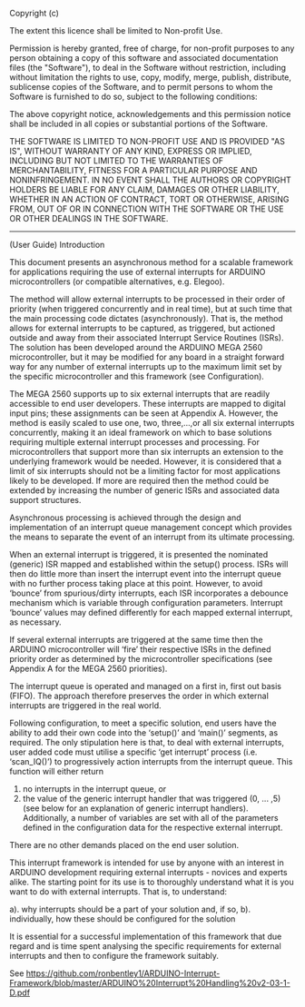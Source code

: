 
Copyright (c) 

The extent this licence shall be limited to Non-profit Use.

Permission is hereby granted, free of charge, for non-profit purposes to any person obtaining a copy of this software and associated documentation files (the "Software"), to deal in the Software without restriction, including without limitation the rights to use, copy, modify, merge, publish, distribute, sublicense copies of the Software, and to permit persons to whom the Software is furnished to do so, subject to the following conditions:

The above copyright notice, acknowledgements and this permission notice shall be included in all copies or substantial portions of the Software.

THE SOFTWARE IS LIMITED TO NON-PROFIT USE AND IS PROVIDED "AS IS", WITHOUT WARRANTY OF ANY KIND, EXPRESS OR IMPLIED, INCLUDING BUT NOT LIMITED TO THE WARRANTIES OF MERCHANTABILITY, FITNESS FOR A PARTICULAR PURPOSE AND NONINFRINGEMENT. IN NO EVENT SHALL THE AUTHORS OR COPYRIGHT HOLDERS BE LIABLE FOR ANY CLAIM, DAMAGES OR OTHER LIABILITY, WHETHER IN AN ACTION OF CONTRACT, TORT OR OTHERWISE, ARISING FROM, OUT OF OR IN CONNECTION WITH THE SOFTWARE OR THE USE OR OTHER DEALINGS IN THE SOFTWARE.
____________________________________________________________________________________________________________________________________



(User Guide) Introduction

This document presents an asynchronous method for a scalable framework for applications requiring the use of external interrupts for ARDUINO microcontrollers (or compatible alternatives, e.g. Elegoo).  

The method will allow external interrupts to be processed in their order of priority (when triggered concurrently and in real time), but at such time that the main processing code dictates (asynchronously).  That is, the method allows for external interrupts to be captured, as triggered, but actioned outside and away from their associated Interrupt Service Routines (ISRs).
The solution has been developed around the ARDUINO MEGA 2560 microcontroller, but it may be modified for any board in a straight forward way for any number of external interrupts up to the maximum limit set by the specific microcontroller and this framework (see Configuration).

The MEGA 2560 supports up to six external interrupts that are readily accessible to end user developers.  These interrupts are mapped to digital input pins; these assignments can be seen at Appendix A.  However, the method is easily scaled to use one, two, three,...,or all six external interrupts concurrently, making it an ideal framework on which to base solutions requiring multiple external interrupt processes and processing.  For microcontrollers that support more than six interrupts an extension to the underlying framework would be needed.  However, it is considered that a limit of six interrupts should not be a limiting factor for most applications likely to be developed.  If more are required then the method could be extended by increasing the number of generic ISRs and associated data support structures.

Asynchronous processing is achieved through the design and implementation of an interrupt queue management concept which provides the means to separate the event of an interrupt from its ultimate processing.  

When an external interrupt is triggered, it is presented the nominated (generic) ISR mapped and established within the setup() process.  ISRs will then do little more than insert the interrupt event into the interrupt queue with no further process taking place at this point.  However, to avoid ‘bounce’ from spurious/dirty interrupts, each ISR incorporates a debounce mechanism which is variable through configuration parameters.  Interrupt ‘bounce’ values may defined differently for each mapped external interrupt, as necessary.  

If several external interrupts are triggered at the same time then the ARDUINO microcontroller will ‘fire’ their respective ISRs in the defined priority order as determined by the microcontroller specifications (see Appendix A for the MEGA 2560 priorities).

The interrupt queue is operated and managed on a first in, first out basis (FIFO).  The approach therefore preserves the order in which external interrupts are triggered in the real world.

Following configuration, to meet a specific solution, end users have the ability to add their own code into the ‘setup()’ and ‘main()’ segments, as required.  The only stipulation here is that, to deal with external interrupts, user added code must utilise a specific ‘get interrupt’ process (i.e. ‘scan_IQ()’) to progressively action interrupts from the interrupt queue.  This function will either return

   1.	no interrupts in the interrupt queue, or
   2.	the value of the generic interrupt handler that was triggered (0, ... ,5) (see below for an explanation of generic interrupt handlers).  Additionally, a  number of variables are set with all of the parameters defined in the configuration data for the respective external interrupt. 

There are no other demands placed on the end user solution.

This interrupt framework is intended for use by anyone with an interest in ARDUINO development requiring external interrupts - novices and experts alike.  The starting point for its use is to thoroughly understand what it is you want to do with external interrupts.  That is, to understand:

   a). 	why interrupts should be a part of your solution and, if so, 
   b). 	individually, how these should be configured for the solution

It is essential for a successful implementation of this framework that due regard and is time spent analysing the specific requirements for external interrupts and then to configure the framework suitably. 

See https://github.com/ronbentley1/ARDUINO-Interrupt-Framework/blob/master/ARDUINO%20Interrupt%20Handling%20v2-03-1-D.pdf

